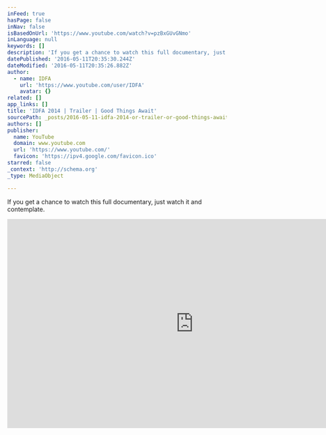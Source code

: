 ```yaml
---
inFeed: true
hasPage: false
inNav: false
isBasedOnUrl: 'https://www.youtube.com/watch?v=pzBxGUvGNmo'
inLanguage: null
keywords: []
description: 'If you get a chance to watch this full documentary, just watch it and contemplate.'
datePublished: '2016-05-11T20:35:30.244Z'
dateModified: '2016-05-11T20:35:26.882Z'
author:
  - name: IDFA
    url: 'https://www.youtube.com/user/IDFA'
    avatar: {}
related: []
app_links: []
title: 'IDFA 2014 | Trailer | Good Things Await'
sourcePath: _posts/2016-05-11-idfa-2014-or-trailer-or-good-things-await.md
authors: []
publisher:
  name: YouTube
  domain: www.youtube.com
  url: 'https://www.youtube.com/'
  favicon: 'https://ipv4.google.com/favicon.ico'
starred: false
_context: 'http://schema.org'
_type: MediaObject

---
```

If you get a chance to watch this full documentary, just watch it and contemplate.

<iframe src="https://cdn.embedly.com/widgets/media.html?src=https%3A%2F%2Fwww.youtube.com%2Fembed%2FpzBxGUvGNmo%3Ffeature%3Doembed&amp;url=http%3A%2F%2Fwww.youtube.com%2Fwatch%3Fv%3DpzBxGUvGNmo&amp;image=https%3A%2F%2Fi.ytimg.com%2Fvi%2FpzBxGUvGNmo%2Fhqdefault.jpg&amp;key=b7d04c9b404c499eba89ee7072e1c4f7&amp;type=text%2Fhtml&amp;schema=google" width="854" height="480" scrolling="no" frameborder="0" allowfullscreen="" style=""></iframe>
